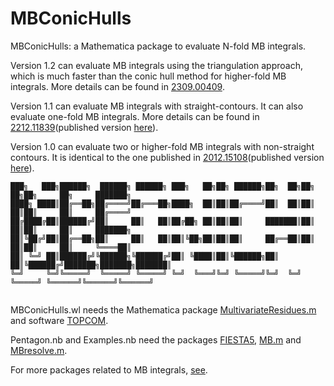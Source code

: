 # MBConicHulls
MBConicHulls: a Mathematica package to evaluate N-fold MB integrals.

Version 1.2 can evaluate MB integrals using the triangulation approach, which is much faster than the conic hull method for higher-fold MB integrals. More details can be found in [2309.00409](https://arxiv.org/abs/2309.00409).

Version 1.1 can evaluate MB integrals with straight-contours. It can also evaluate one-fold MB integrals. More details can be found in [2212.11839](https://arxiv.org/abs/2212.11839)(published version [here](https://journals.aps.org/prd/abstract/10.1103/PhysRevD.107.016007)).

Version 1.0 can evaluate two or higher-fold MB integrals with non-straight contours. It is identical to the one published in [2012.15108](https://arxiv.org/abs/2012.15108)(published version [here](https://journals.aps.org/prl/abstract/10.1103/PhysRevLett.127.151601)).

```
███╗   ███╗██████╗  ██████╗ ██████╗ ███╗   ██╗██╗ ██████╗██╗  ██╗██╗   ██╗██╗     ██╗     ███████╗
████╗ ████║██╔══██╗██╔════╝██╔═══██╗████╗  ██║██║██╔════╝██║  ██║██║   ██║██║     ██║     ██╔════╝
██╔████╔██║██████╔╝██║     ██║   ██║██╔██╗ ██║██║██║     ███████║██║   ██║██║     ██║     ███████╗
██║╚██╔╝██║██╔══██╗██║     ██║   ██║██║╚██╗██║██║██║     ██╔══██║██║   ██║██║     ██║     ╚════██║
██║ ╚═╝ ██║██████╔╝╚██████╗╚██████╔╝██║ ╚████║██║╚██████╗██║  ██║╚██████╔╝███████╗███████╗███████║
╚═╝     ╚═╝╚═════╝  ╚═════╝ ╚═════╝ ╚═╝  ╚═══╝╚═╝ ╚═════╝╚═╝  ╚═╝ ╚═════╝ ╚══════╝╚══════╝╚══════╝                                                                                                                                   


```

MBConicHulls.wl needs the Mathematica package [MultivariateResidues.m](https://arxiv.org/abs/1701.01040) and software [TOPCOM](https://www.wm.uni-bayreuth.de/de/team/rambau_joerg/TOPCOM/).

Pentagon.nb and Examples.nb need the packages [FIESTA5](https://bitbucket.org/feynmanIntegrals/fiesta/src), [MB.m](https://mbtools.hepforge.org/) and [MBresolve.m](https://mbtools.hepforge.org/). 

For more packages related to MB integrals, [see](https://bitbucket.org/feynmanIntegrals/mb/src/master/).

